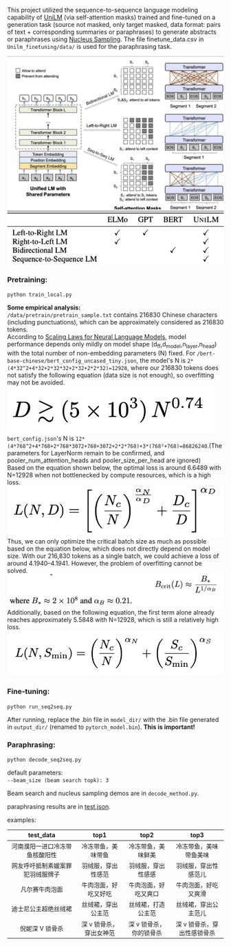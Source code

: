 This project utilized the sequence-to-sequence language modeling capability of [UniLM](https://arxiv.org/abs/1905.03197) (via self-attention masks) trained and fine-tuned on a generation task (source not masked, only target masked, data format: pairs of text + corresponding summaries or paraphrases) to generate abstracts or paraphrases using [Nucleus Sampling](https://arxiv.org/abs/1904.09751).
The file finetune_data.csv in `Unilm_finetuning/data/` is used for the paraphrasing task.

![](https://github.com/WillongWang/Awesome-LLM-NLP-projects-updating-/blob/main/Unilm%20for%20paraphrasing/p1.png)  
![](https://github.com/WillongWang/Awesome-LLM-NLP-projects-updating-/blob/main/Unilm%20for%20paraphrasing/p2.png)

### Pretraining:

```
python train_local.py
```

**Some empirical analysis:**  
`/data/pretrain/pretrain_sample.txt` contains 216830 Chinese characters (including punctuations), which can be approximately considered as 216830 tokens.  
According to [Scaling Laws for Neural Language Models](https://arxiv.org/pdf/2001.08361), model performance depends only mildly on model shape (d<sub>ff</sub>,d<sub>model</sub>,n<sub>layer</sub>,n<sub>head</sub>) with the total number of non-embedding parameters (N) fixed.
For `/bert-base-chinese/bert_config_uncased_tiny.json`, the model's N is `2*(4*32^2+4*32+2*32*32+2*32+2*2*32)=12928`, where our 216830 tokens does not satisfy the following equation (data size is not enough), so overfitting may not be avoided.  
![](https://github.com/WillongWang/Awesome-LLM-NLP-projects-updating-/blob/main/Unilm%20for%20paraphrasing/4.png)  
`bert_config.json`'s N is `12*(4*768^2+4*768+2*768*3072+768+3072+2*2*768)+3*(768²+768)=86826240`.(The parameters for LayerNorm remain to be confirmed, and pooler_num_attention_heads and pooler_size_per_head are ignored)  
Based on the equation shown below, the optimal loss is around 6.6489 with N=12928 when not bottlenecked by compute resources, which is a high loss.  
![](https://github.com/WillongWang/Awesome-LLM-NLP-projects-updating-/blob/main/Unilm%20for%20paraphrasing/1.png)  
Thus, we can only optimize the critical batch size as much as possible based on the equation below, which does not directly depend on model size. With our 216,830 tokens as a single batch, we could achieve a loss of around 4.1940–4.1941. However, the problem of overfitting cannot be solved.  
![](https://github.com/WillongWang/Awesome-LLM-NLP-projects-updating-/blob/main/Unilm%20for%20paraphrasing/2.png)  
Additionally, based on the following equation, the first term alone already reaches approximately 5.5848 with N=12928, which is still a relatively high loss.  
![](https://github.com/WillongWang/Awesome-LLM-NLP-projects-updating-/blob/main/Unilm%20for%20paraphrasing/3.png)

### Fine-tuning:

```
python run_seq2seq.py
```

After running, replace the .bin file in `model_dir/` with the .bin file generated in `output_dir/` (renamed to `pytorch_model.bin`). **This is important!**

### Paraphrasing:

```
python decode_seq2seq.py
```

default parameters:  
`--beam_size (beam search topk): 3`

Beam search and nucleus sampling demos are in `decode_method.py`.

paraphrasing results are in [test.json](https://github.com/WillongWang/Awesome-LLM-NLP-projects-updating-/blob/main/Unilm%20for%20paraphrasing/Unilm_finetuning/data/test.json).

examples:

|            test_data             |          top1           |          top2           |            top3             |
| :------------------------------: | :---------------------: | :---------------------: | :-------------------------: |
|  河南濮阳一进口冷冻带鱼核酸阳性  |   冷冻带鱼，美味带鱼    |   冷冻带鱼，美味鲜美    |   冷冻带鱼，美味带鱼美味    |
| 网友呼吁抵制素媛案罪犯羽绒服牌子 |   羽绒服，穿出性感范    |   羽绒服，穿出性感感    |    羽绒服，穿出性感范儿     |
|          凡尔赛牛肉泡面          |  牛肉泡面，好吃又好吃   |  牛肉泡面，好吃又爽口   |    牛肉泡面，好吃又爽滑     |
|       迪士尼公主超绝丝绒裙       |   丝绒裙，穿出公主范    |   丝绒裙，打造公主范    |    丝绒裙，穿出公主范儿     |
|         倪妮深 V 锁骨杀          | 深 v 锁骨杀，穿出女神范 | 深 v 锁骨杀，你的锁骨杀 | 深 v 锁骨杀，穿出性感锁骨杀 |
